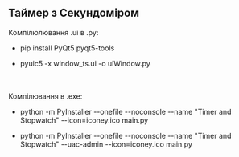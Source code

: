 ## Таймер з Секундоміром ##


Компілюлювання .ui в .py:
 - pip install PyQt5 pyqt5-tools

 - pyuic5 -x window_ts.ui -o uiWindow.py

\
\
Компілювання в .exe: 
 - python -m PyInstaller --onefile --noconsole --name "Timer and Stopwatch" --icon=iconey.ico main.py 

 - python -m PyInstaller --onefile --noconsole --name "Timer and Stopwatch" --uac-admin --icon=iconey.ico main.py 
